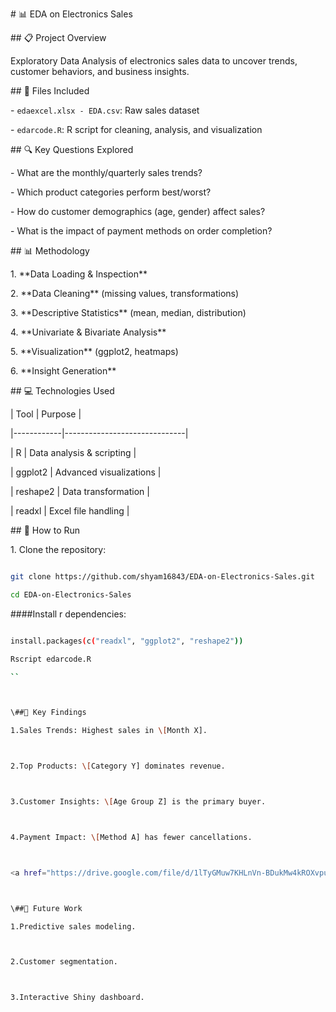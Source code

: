 \# 📊 EDA on Electronics Sales



\## 📋 Project Overview

Exploratory Data Analysis of electronics sales data to uncover trends, customer behaviors, and business insights.



\## 📂 Files Included

\- `edaexcel.xlsx - EDA.csv`: Raw sales dataset

\- `edarcode.R`: R script for cleaning, analysis, and visualization



\## 🔍 Key Questions Explored

\- What are the monthly/quarterly sales trends?

\- Which product categories perform best/worst?

\- How do customer demographics (age, gender) affect sales?

\- What is the impact of payment methods on order completion?



\## 📊 Methodology

1\. \*\*Data Loading \& Inspection\*\*

2\. \*\*Data Cleaning\*\* (missing values, transformations)

3\. \*\*Descriptive Statistics\*\* (mean, median, distribution)

4\. \*\*Univariate \& Bivariate Analysis\*\*

5\. \*\*Visualization\*\* (ggplot2, heatmaps)

6\. \*\*Insight Generation\*\*



\## 💻 Technologies Used

| Tool       | Purpose                      |

|------------|------------------------------|

| R          | Data analysis \& scripting    |

| ggplot2    | Advanced visualizations      |

| reshape2   | Data transformation          |

| readxl     | Excel file handling          |



\## 🚀 How to Run

1\. Clone the repository:

```bash

git clone https://github.com/shyam16843/EDA-on-Electronics-Sales.git

cd EDA-on-Electronics-Sales

```



\####Install r dependencies:

```bash

install.packages(c("readxl", "ggplot2", "reshape2"))

Rscript edarcode.R

``



\##🔎 Key Findings

1.Sales Trends: Highest sales in \[Month X].



2.Top Products: \[Category Y] dominates revenue.



3.Customer Insights: \[Age Group Z] is the primary buyer.



4.Payment Impact: \[Method A] has fewer cancellations.



<a href="https://drive.google.com/file/d/1lTyGMuw7KHLnVn-BDukMw4kROXvpuDTD/view?usp=sharing">📄 Full Report (PDF)</a> | <a href="https://docs.google.com/presentation/d/1hVretST-PIBlkxOgqLTN697TMCVnn2IO/edit?usp=sharing\&ouid=116007538419023173984\&rtpof=true\&sd=true">🖥️ Slides (PPT)</a>



\##🔮 Future Work

1.Predictive sales modeling.



2.Customer segmentation.



3.Interactive Shiny dashboard.

